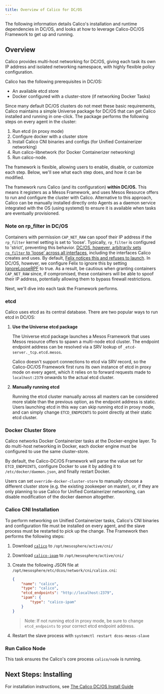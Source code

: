 ```yaml
---
title: Overview of Calico for DC/OS
---
```


The following information details Calico's installation and runtime dependencies
in DC/OS, and looks at how to leverage Calico-DC/OS Framework to get up and running.

## Overview

Calico provides multi-host networking for DC/OS, giving each task its own IP
address and isolated networking namespace, with highly flexible policy configuration.

Calico has the following prerequisites in DC/OS:

- An available etcd store
- Docker configured with a cluster-store (if networking Docker Tasks)

Since many default DC/OS clusters do not meet these basic requirements, Calico
maintains a simple Universe package for DC/OS that can get Calico
installed and running in one-click. The package performs the following
steps on every agent in the cluster:

1. Run etcd (in proxy mode)
2. Configure docker with a cluster store
3. Install Calico CNI binaries and configs (for Unified Containerizer networking)
4. Run calico-libnetwork (for Docker Containerizer networking)
5. Run calico-node.

The framework is flexible, allowing users to enable, disable, or customize each step.
Below, we'll see what each step does, and how it can be modified.

The framework runs Calico (and its configuration) **within DC/OS.**
This means it registers as a Mesos Framework, and uses Mesos Resource offers
to run and configure the cluster with Calico. Alternative to this approach,
Calico can be manually installed directly onto Agents as a daemon service integrated
with the OS (using systemd) to ensure it is available when tasks are eventually
provisioned.

### Note on rp_filter in DC/OS

Containers with permission `CAP_NET_RAW` can spoof their IP address if the
`rp_filter` kernel setting is set to 'loose'. Typically, `rp_filter` is
configured to 'strict', preventing this behavior.
[DC/OS, however, arbitrarily sets `rp_filter` to 'loose' across all interfaces](https://dcosjira.atlassian.net/browse/DCOS-265), including the interfaces
Calico creates and uses. By default, [Felix notices this and refuses to launch](https://github.com/projectcalico/calicoctl/issues/1082#issue-168163079). In DC/OS, however, we configure Felix to ignore this by setting
[IgnoreLooseRPF](https://github.com/projectcalico/felix/blob/ab8799eaea66627e5db7717e62fca61fd9c08646/python/calico/felix/config.py#L198) to true. As a result, be cautious when granting containers `CAP_NET_RAW` since, if compromised, these
containers will be able to spoof their IP address, potentially allowing them to bypass firewall restrictions.

Next, we'll dive into each task the Framework performs.

### etcd

Calico uses etcd as its central database. There are two popular ways to run
etcd in DC/OS:

1. **Use the Universe etcd package**

    The Universe etcd package launches a Mesos Framework that uses Mesos resource
    offers to spawn a multi-node etcd cluster.
    The endpoint endpoint address can be resolved via a SRV lookup of
    `_etcd-server._tcp.etcd.mesos`.

    Calico doesn't support connections to etcd via
    SRV record, so the Calico-DC/OS Framework first runs its own instance
    of etcd in proxy mode on every agent, which it relies on to forward requests
    made to `localhost:2379` onwards to the actual etcd cluster.

2. **Manually running etcd**

    Running the etcd cluster manually across all masters can be considered more
    stable than the previous option, as the endpoint address is static.
    Users launching etcd in this way can skip running etcd in proxy mode, and
    can simply change `ETCD_ENDPOINTS` to point directly at their static
    etcd cluster.

### Docker Cluster Store

Calico networks Docker Containerizer tasks at the Docker-engine layer.
To do multi-host networking in Docker, each docker engine must be configured
to use the same cluster-store.

By default, the Calico-DC/OS Framework will parse the value set for `ETCD_ENDPOINTS`,
configure Docker to use it by adding it to `/etc/docker/daemon.json`,
and finally restart Docker.

Users can set `override-docker-cluster-store` to manually choose a different
cluster store (e.g. the existing zookeeper on master), or, if they are only
planning to use Calico for Unified Containerizer networking,
can disable modification of the docker daemon altogether.

### Calico CNI Installation

To perform networking on Unified Containerizer tasks, Calico's CNI binaries and
configuration file must be installed on every agent, and the slave process must
be restarted to pick up the change. The Framework then performs the following steps:

1. Download [`calico`](https://github.com/projectcalico/calico-cni/releases/download/v1.5.6/calico) to `/opt/mesosphere/active/cni/`
2. Download [`calico-ipam`](https://github.com/projectcalico/calico-cni/releases/download/v1.5.6/calico-ipam) to `/opt/mesosphere/active/cni/`
3. Create the following JSON file at `/opt/mesosphere/etc/dcos/network/cni/calico.cni`:

   ```json
   {
       "name": "calico",
       "type": "calico",
       "etcd_endpoints": "http://localhost:2379",
       "ipam": {
           "type": "calico-ipam"
       }
   }
   ```
   >Note: If not running etcd in proxy mode, be sure to change `etcd_endpoints`
   to your correct etcd endpoint address.

4. Restart the slave process with `systemctl restart dcos-mesos-slave`

### Run Calico Node

This task ensures the Calico's core process `calico/node` is running.

## Next Steps: Installing

For installation instructions, see [The Calico DC/OS Install Guide]({{site.baseurl}}/{{page.version}}/getting-started/mesos/installation/dc-os/framework)
